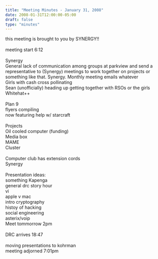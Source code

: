 ```yaml
---
title: "Meeting Minutes - January 31, 2008"
date: 2008-01-31T12:00:00-05:00
draft: false
type: "minutes"
---
```


this meeting is brought to you by SYNERGY!!<br />
<br />
meeting start 6:12<br />
<br />
Synergy<br />
General lack of communication among groups at parkview and send a representative to (Synergy) meetings to work together on projects or something like that. Synergy. Monthly meeting emails whatever<br />
Girls with cash cross pollinating<br />
Sean (unofficially) heading up getting together with RSOs or the girls<br />
Whitehat++<br />
<br />
Plan 9<br />
flyers compiling <br />
now featuring help w/ starcraft <br />
<br />
Projects<br />
Oil cooled computer (funding)<br />
Media box<br />
MAME<br />
Cluster<br />
<br />
Computer club has extension cords<br />
Synergy<br />
<br />
Presentation ideas:<br />
something Kapenga<br />
general drc story hour<br />
vi<br />
apple v mac<br />
intro cryptography<br />
histoy of hacking<br />
social engineering<br />
asterix/voip <br />
Meet tommorrow 2pm<br />
<br />
DRC arrives 18:47<br />
<br />
moving presentations to kohrman<br />
meeting adjorned 7:01pm